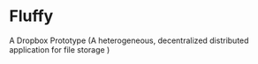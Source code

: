 # Fluffy
A Dropbox Prototype (A heterogeneous, decentralized distributed application for file storage )
